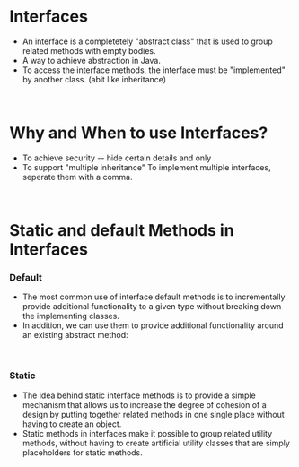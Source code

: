 # Interfaces

- An interface is a completetely "abstract class" that is used to group related methods with empty bodies.
- A way to achieve abstraction in Java.
- To access the interface methods, the interface must be "implemented" by another class. (abit like inheritance)

<br>

# Why and When to use Interfaces?
- To achieve security -- hide certain details and only 
- To support "multiple inheritance" To implement multiple interfaces, seperate them with a comma.

<br>

# Static and default Methods in Interfaces

### Default

- The most common use of interface default methods is to incrementally provide additional functionality to a given type without breaking down the implementing classes.
- In addition, we can use them to provide additional functionality around an existing abstract method:

<br>

### Static

- The idea behind static interface methods is to provide a simple mechanism that allows us to increase the degree of cohesion of a design by putting together related methods in one single place without having to create an object.
- Static methods in interfaces make it possible to group related utility methods, without having to create artificial utility classes that are simply placeholders for static methods.